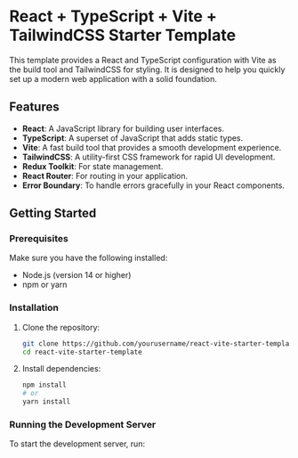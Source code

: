 # React + TypeScript + Vite + TailwindCSS Starter Template

This template provides a React and TypeScript configuration with Vite as the build tool and TailwindCSS for styling. It is designed to help you quickly set up a modern web application with a solid foundation.

## Features

- **React**: A JavaScript library for building user interfaces.
- **TypeScript**: A superset of JavaScript that adds static types.
- **Vite**: A fast build tool that provides a smooth development experience.
- **TailwindCSS**: A utility-first CSS framework for rapid UI development.
- **Redux Toolkit**: For state management.
- **React Router**: For routing in your application.
- **Error Boundary**: To handle errors gracefully in your React components.

## Getting Started

### Prerequisites

Make sure you have the following installed:

- Node.js (version 14 or higher)
- npm or yarn

### Installation

1. Clone the repository:
   ```bash
   git clone https://github.com/yourusername/react-vite-starter-template.git
   cd react-vite-starter-template
   ```

2. Install dependencies:
   ```bash
   npm install
   # or
   yarn install
   ```

### Running the Development Server

To start the development server, run:
